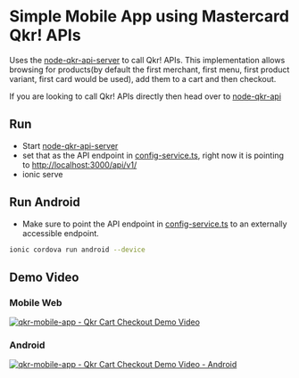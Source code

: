 # Simple Mobile App using Mastercard Qkr! APIs #
Uses the [node-qkr-api-server](https://github.com/perusworld/node-qkr-api-server) to call Qkr! APIs. This implementation allows browsing for products(by default the first merchant, first menu, first product variant, first card would be used), add them to a cart and then checkout.

If you are looking to call Qkr! APIs directly then head over to [node-qkr-api](https://github.com/perusworld/node-qkr-api)
 

## Run ##
 * Start [node-qkr-api-server](https://github.com/perusworld/node-qkr-api-server)
 * set that as the API endpoint in [config-service.ts](./src/providers/config-service/config-service.ts), right now it is pointing to [http://localhost:3000/api/v1/](http://localhost:3000/api/v1/)
 * ionic serve

## Run Android ##
 * Make sure to point the API endpoint in [config-service.ts](./src/providers/config-service/config-service.ts) to an externally accessible endpoint.
```bash
ionic cordova run android --device
```

## Demo Video ##
### Mobile Web ###
[![qkr-mobile-app - Qkr Cart Checkout Demo Video](https://img.youtube.com/vi/_RvluBW2K8s/3.jpg)](https://youtu.be/_RvluBW2K8s)
### Android ###
[![qkr-mobile-app - Qkr Cart Checkout Demo Video - Android](https://img.youtube.com/vi/8gjkrQB-j3M/2.jpg)](https://youtu.be/8gjkrQB-j3M)